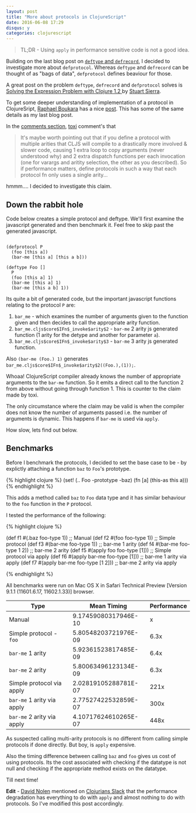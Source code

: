 ```yaml
---
layout: post
title: "More about protocols in ClojureScript"
date: 2016-06-08 17:29
disqus: y
categories: clojurescript
---
```

<link rel="stylesheet" type="text/css" href="http://app.klipse.tech/css/codemirror.css">

> TL;DR - Using `apply` in performance sensitive code is not a good idea.

Building on the last blog post on [`deftype` and `defrecord`](/clojurescript/2016/05/12/deftype-defmethod-cljs/), I decided to investigate more about `defprotocol`. Whereas `deftype` and `defrecord` can be thought of as "bags of data", `defprotocol` defines beaviour for those.

A great post on the problem `deftype`, `defrecord` and `defprotocol` solves is [Solving the Expression Problem with Clojure 1.2
](https://www.ibm.com/developerworks/library/j-clojure-protocols/) by [Stuart Sierra](https://twitter.com/stuartsierra).

To get some deeper understanding of implementation of a protocol in ClojureSript, [Raphael Boukara](https://twitter.com/raphaelboukara) has a nice [post](http://blog.klipse.tech/clojurescript/2016/04/09/clojurescript-protocols-secret.html). This has some of the same details as my last blog post.

In the [comments section](http://blog.klipse.tech/clojurescript/2016/04/09/clojurescript-protocols-secret.html#comment-2653882504), [toxi](https://twitter.com/toxi) comment's that

> It's maybe worth pointing out that if you define a protocol with multiple arities that CLJS will compile to a drastically more involved & slower code, causing 1 extra loop to copy arguments (never understood why) and 2 extra dispatch functions per each invocation (one for varargs and aritity selection, the other as you described). So if performance matters, define protocols in such a way that each protocol fn only uses a single arity...

hmmm.... I decided to investigate this claim.

## Down the rabbit hole

Code below creates a simple protocol and deftype. We'll first examine the javascript generated and then benchmark it. Feel free to skip past the generated javascript.

<pre><code class="klipse-js" data-static-fns="true">
(defprotocol P
  (foo [this a])
  (bar-me [this a] [this a b]))

(deftype Foo []
  P
  (foo [this a] 1)
  (bar-me [this a] 1)
  (bar-me [this a b] 1))
</code></pre>

Its quite a bit of generated code, but the important javascript functions relating to the protocol `P` are:

1. `bar_me` - which examines the number of arguments given to the function given and then decides to call the appropriate arity function.
1. `bar_me.cljs$core$IFn$_invoke$arity$2` - `bar-me` 2 arity js generated function (1 arity for the detype and another for parameter `a`).
1. `bar_me.cljs$core$IFn$_invoke$arity$3` - `bar-me` 3 arity js generated function.

Also `(bar-me (Foo.) 1)` generates `bar_me.cljs$core$IFn$_invoke$arity$2((Foo.),(1));`.

 Whoaa! ClojureScript compiler already knows the number of appropriate arguments to the `bar-me` function. So it emits a direct call to the function 2 from above without going through function 1. This is counter to the claim made by toxi.

The only circumstance where the claim may be valid is when the compiler does not know the number of arguments passed i.e. the number of arguments is dynamic. This happens if `bar-me` is used via `apply`.

How slow, lets find out below.

## Benchmarks

Before I benchmark the protocols, I decided to set the base case to be - by explictly attaching a function `baz` to `Foo`'s prototype.

{% highlight clojure %}
(set! (.. Foo -prototype -baz)
      (fn [a]
        (this-as this a)))
{% endhighlight %}

This adds a method called `baz` to `Foo` data type and it has similar behaviour to the `foo` function in the `P` protocol.

I tested the performance of the following:

{% highlight clojure %}

(def f1 #(.baz foo-type 1)) ;; Manual
(def f2 #(foo foo-type 1)) ;; Simple protocol
(def f3 #(bar-me foo-type 1)) ;; bar-me 1 arity
(def f4 #(bar-me foo-type 1 2)) ;; bar-me 2 arity
(def f5 #(apply foo foo-type [1])) ;; Simple protocol via apply
(def f6 #(apply bar-me foo-type [1])) ;; bar-me 1 arity via apply
(def f7 #(apply bar-me foo-type [1 2])) ;; bar-me 2 arity via apply

{% endhighlight %}

All benchmarks were run on Mac OS X in Safari Technical Preview [Version 9.1.1 (11601.6.17, 11602.1.33)] browser.

| Type                        | Mean Timing           | Performance |
|---------------------------- | --------------------- | ----------- |
| Manual                      | 9.17459080317946E-10  | x           |
| Simple protocol - `foo`     | 5.80548203721976E-09  | 6.3x        |
| `bar-me` 1 arity            | 5.92361523817485E-09  | 6.4x        |
| `bar-me` 2 arity            | 5.80063496123134E-09  | 6.3x        |
| Simple protocol via apply   | 2.02819105288781E-07  | 221x        |
| `bar-me` 1 arity via apply  | 2.77527422532859E-07  | 300x        |
| `bar-me` 2 arity via apply  | 4.10717624610265E-07  | 448x        |


As suspected calling multi-arity protocols is no different from calling simple protocols if done directly. But boy, is `apply` expensive.

Also the timing difference between calling `baz` and `foo` gives us cost of using protocols. Its the cost associated with checking if the datatype is not null and checking if the appropriate method exists on the datatype.

Till next time!

**Edit** - [David Nolen](https://twitter.com/swannodette) mentioned on [Clojurians Slack](clojurians.net) that the performance degradation has everything to do with `apply` and almost nothing to do with protocols. So I've modified this post accordingly.

<script>
    window.klipse_settings = {
        selector: '.klipse-clojure',
        selector_js: '.klipse-js'
    };
</script>
<script src="http://app.klipse.tech/plugin/js/klipse_plugin.js"></script>
